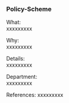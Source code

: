 
### Policy-Scheme

What:  
xxxxxxxxx

Why:  
xxxxxxxxx

Details:  
xxxxxxxxx

Department:  
xxxxxxxxx

References:
xxxxxxxxx
